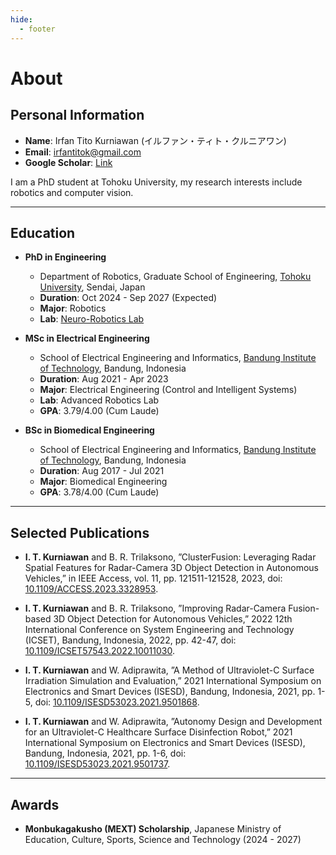 ```yaml
---
hide:
  - footer
---
```


# About

## Personal Information

- **Name**: Irfan Tito Kurniawan (イルファン・ティト・クルニアワン)
- **Email**: [irfantitok@gmail.com](mailto:irfantitok@gmail.com)
- **Google Scholar**: [Link](https://scholar.google.com/citations?user=t06n5FYAAAAJ)

I am a PhD student at Tohoku University, my research interests include robotics and computer vision.

---

## Education

- **PhD in Engineering**
    - Department of Robotics, Graduate School of Engineering, [Tohoku University](https://tohoku.ac.jp), Sendai, Japan
    - **Duration**: Oct 2024 - Sep 2027 (Expected)
    - **Major**: Robotics
    - **Lab**: [Neuro-Robotics Lab](https://neuro.mech.tohoku.ac.jp/)

- **MSc in Electrical Engineering**
    - School of Electrical Engineering and Informatics, [Bandung Institute of Technology](https://itb.ac.id), Bandung, Indonesia
    - **Duration**: Aug 2021 - Apr 2023
    - **Major**: Electrical Engineering (Control and Intelligent Systems)
    - **Lab**: Advanced Robotics Lab
    - **GPA**: 3.79/4.00 (Cum Laude)

- **BSc in Biomedical Engineering**
    - School of Electrical Engineering and Informatics, [Bandung Institute of Technology](https://itb.ac.id), Bandung, Indonesia
    - **Duration**: Aug 2017 - Jul 2021
    - **Major**: Biomedical Engineering
    - **GPA**: 3.78/4.00 (Cum Laude)

---

## Selected Publications

-   **I. T. Kurniawan** and B. R. Trilaksono, ”ClusterFusion: Leveraging Radar Spatial Features for Radar-Camera 3D Object Detection in Autonomous Vehicles,” in IEEE Access, vol. 11, pp. 121511-121528, 2023, doi: [10.1109/ACCESS.2023.3328953](https://doi.org/10.1109/ACCESS.2023.3328953).

- **I. T. Kurniawan** and B. R. Trilaksono, ”Improving Radar-Camera Fusion-based 3D Object Detection for Autonomous Vehicles,” 2022 12th International Conference on System Engineering and Technology (ICSET), Bandung, Indonesia, 2022, pp. 42-47, doi: [10.1109/ICSET57543.2022.10011030](https://doi.org/ICSET57543.2022.10011030).

- **I. T. Kurniawan** and W. Adiprawita, ”A Method of Ultraviolet-C Surface Irradiation Simulation and Evaluation,” 2021 International Symposium on Electronics and Smart Devices (ISESD), Bandung, Indonesia, 2021, pp. 1-5, doi: [10.1109/ISESD53023.2021.9501868](https://doi.org/10.1109/ISESD53023.2021.9501868).

- **I. T. Kurniawan** and W. Adiprawita, ”Autonomy Design and Development for an Ultraviolet-C Healthcare Surface Disinfection Robot,” 2021 International Symposium on Electronics and Smart Devices (ISESD), Bandung, Indonesia, 2021, pp. 1-6, doi: [10.1109/ISESD53023.2021.9501737](https://doi.org/10.1109/ISESD53023.2021.9501737).

---

## Awards

- **Monbukagakusho (MEXT) Scholarship**, Japanese Ministry of Education, Culture, Sports, Science and Technology (2024 - 2027)
